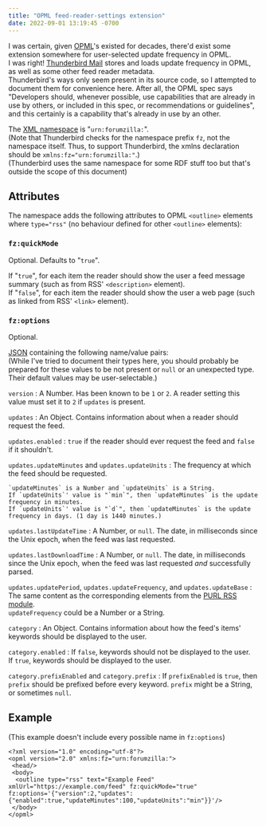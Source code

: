 ```yaml
---
title: "OPML feed-reader-settings extension"
date: 2022-09-01 13:19:45 -0700
---
```


I was certain, given [OPML]'s existed for decades, there'd exist some extension somewhere for user-selected update frequency in OPML.  
I was right! [Thunderbird Mail] stores and loads update frequency in OPML, as well as some other feed reader metadata.  
Thunderbird's ways only seem present in its source code, so I attempted to document them for convenience here. After all, the OPML spec says
"Developers should, whenever possible, use capabilities that are already in use by others, or included in this spec, or recommendations or guidelines",
and this certainly is a capability that's already in use by an other.

The [XML namespace] is "`urn:forumzilla:`".  
(Note that Thunderbird checks for the namespace prefix `fz`, not the namespace itself.
Thus, to support Thunderbird, the xmlns declaration should be `xmlns:fz="urn:forumzilla:"`.)  
(Thunderbird uses the same namespace for some RDF stuff too but that's outside the scope of this document)

## Attributes

The namespace adds the following attributes to OPML `<outline>` elements where `type="rss"` (no behaviour defined for other `<outline>` elements):

### `fz:quickMode`

Optional. Defaults to "`true`".

If "`true`", for each item the reader should show the user a feed message summary (such as from RSS' `<description>` element).  
If "`false`", for each item the reader should show the user a web page (such as linked from RSS' `<link>` element).

### `fz:options`

Optional.

[JSON] containing the following name/value pairs:  
(While I've tried to document their types here, you should probably be prepared for these values to be not present or `null` or an unexpected type. Their default values may be user-selectable.)

`version`
: A Number. Has been known to be `1` or `2`. A reader setting this value must set it to `2` if `updates` is present.

`updates`
: An Object. Contains information about when a reader should request the feed.
  
  `updates.enabled`
  : `true` if the reader should ever request the feed and `false` if it shouldn't.
  
  `updates.updateMinutes` and `updates.updateUnits`
  : The frequency at which the feed should be requested.  
    
    `updateMinutes` is a Number and `updateUnits` is a String.  
    If `updateUnits`' value is "`min`", then `updateMinutes` is the update frequency in minutes.  
    If `updateUnits`' value is "`d`", then `updateMinutes` is the update frequency in days. (1 day is 1440 minutes.)
  
  `updates.lastUpdateTime`
  : A Number, or `null`. The date, in milliseconds since the Unix epoch, when the feed was last requested.
  
  `updates.lastDownloadTime`
  : A Number, or `null`. The date, in milliseconds since the Unix epoch, when the feed was last requested *and* successfully parsed.
  
  `updates.updatePeriod`, `updates.updateFrequency`, and `updates.updateBase`
  : The same content as the corresponding elements from the [PURL RSS module].  
    `updateFrequency` could be a Number or a String.

`category`
: An Object. Contains information about how the feed's items' keywords should be displayed to the user.
  
  `category.enabled`
  : If `false`, keywords should not be displayed to the user.  
    If `true`, keywords should be displayed to the user.
  
  `category.prefixEnabled` and `category.prefix`
  : If `prefixEnabled` is `true`, then `prefix` should be prefixed before every keyword. `prefix` might be a String, or sometimes `null`.

## Example
(This example doesn't include every possible name in `fz:options`)

    <?xml version="1.0" encoding="utf-8"?>
    <opml version="2.0" xmlns:fz="urn:forumzilla:">
     <head/>
     <body>
      <outline type="rss" text="Example Feed" xmlUrl="https://example.com/feed" fz:quickMode="true" fz:options='{"version":2,"updates":{"enabled":true,"updateMinutes":100,"updateUnits":"min"}}'/>
     </body>
    </opml>

[JSON]: https://json.org
[OPML]: http://opml.org/
[PURL RSS module]: http://purl.org/rss/1.0/modules/syndication/
[Thunderbird Mail]: https://www.thunderbird.net
[XML namespace]: https://www.w3.org/TR/xml-names/
